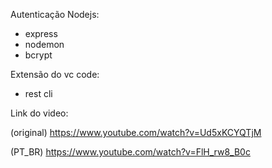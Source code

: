 Autenticação Nodejs:

- express
- nodemon
- bcrypt

Extensão do vc code:

- rest cli

Link do video:

(original) https://www.youtube.com/watch?v=Ud5xKCYQTjM

(PT_BR) https://www.youtube.com/watch?v=FlH_rw8_B0c
